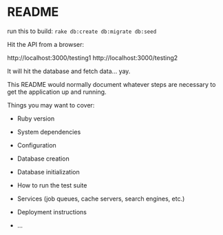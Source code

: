 # README

run this to build:  ```rake db:create db:migrate db:seed```

Hit the API from a browser:

http://localhost:3000/testing1
http://localhost:3000/testing2

It will hit the database and fetch data... yay.

This README would normally document whatever steps are necessary to get the
application up and running.

Things you may want to cover:

* Ruby version

* System dependencies

* Configuration

* Database creation

* Database initialization

* How to run the test suite

* Services (job queues, cache servers, search engines, etc.)

* Deployment instructions

* ...

